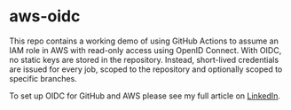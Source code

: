 # aws-oidc

This repo contains a working demo of using GitHub Actions to assume an IAM role in AWS with read-only access using
OpenID Connect. With OIDC, no static keys are stored in the repository. Instead, short-lived credentials are issued for every
job, scoped to the repository and optionally scoped to specific branches.

To set up OIDC for GitHub and AWS please see my full
article on [LinkedIn](https://www.linkedin.com/pulse/how-use-oidc-give-github-actions-secure-access-aws-tobiloba-ogundiyan-hrw1e/?trackingId=bGzfXxEpRn695y3XauEg2Q%3D%3D).